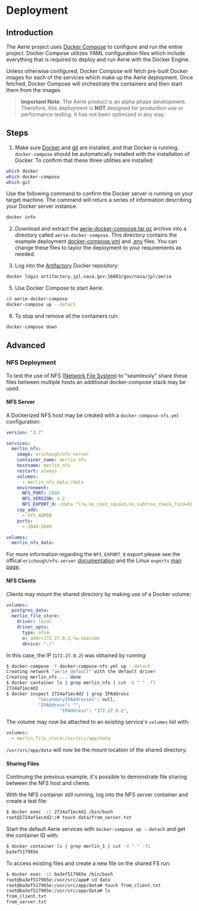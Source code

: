 # Deployment

## Introduction

The Aerie project uses [Docker Compose](https://docs.docker.com/compose/) to configure and run the entire project. Docker Compose utilizes YAML configuration files which include everything that is required to deploy and run Aerie with the Docker Engine.

Unless otherwise configured, Docker Compose will fetch pre-built Docker images for each of the services which make up the Aerie deployment. Once fetched, Docker Compose will orchestrate the containers and then start them from the images.

> **Important Note**: The Aerie product is an alpha phase development. Therefore, this deployment is **NOT** designed for production use or performance testing. It has not been optimized in any way.

## Steps

1. Make sure [Docker](https://www.docker.com/) and [git](https://git-scm.com/) are installed, and that Docker is running. `docker-compose` should be automatically installed with the installation of Docker. To confirm that these three utilities are installed:

```sh
which docker
which docker-compose
which git
```

Use the following command to confirm the Docker server is running on your target machine. The command will return a series of information describing your Docker server instance.

```sh
docker info
```

2. Download and extract the [aerie-docker-compose.tar.gz](https://artifactory.jpl.nasa.gov:16003/artifactory/webapp/#/artifacts/browse/tree/General/general/gov/nasa/jpl/aerie/aerie-docker-compose.tar.gz) archive into a directory called `aerie-docker-compose`. This directory contains the example deployment [docker-compose.yml](../scripts/docker-compose-aerie/docker-compose.yml) and [.env](../scripts/docker-compose-aerie/.env) files. You can change these files to taylor the deployment to your requirements as needed.

3. Log into the [Artifactory](https://artifactory.jpl.nasa.gov) Docker repository:

```sh
docker login artifactory.jpl.nasa.gov:16003/gov/nasa/jpl/aerie
```

5. Use Docker Compose to start Aerie.

```sh
cd aerie-docker-compose
docker-compose up --detach
```

6. To stop and remove all the containers run:

```sh
docker-compose down
```

## Advanced

### NFS Deployment

To test the use of NFS ([Network File System](https://en.wikipedia.org/wiki/Network_File_System)) to "seamlessly" share these files between multiple hosts an additional docker-compose stack may be used.

#### NFS Server

A Dockerized NFS host may be created with a `docker-compose-nfs.yml` configuration:
```yaml
version: "3.7"

services:
  merlin_nfs:
    image: erichough/nfs-server
    container_name: merlin_nfs
    hostname: merlin_nfs
    restart: always
    volumes:
      - merlin_nfs_data:/data
    environment:
      NFS_PORT: 2049
      NFS_VERSION: 4.2
      NFS_EXPORT_0: /data *(rw,no_root_squash,no_subtree_check,fsid=0)
    cap_add:
      - SYS_ADMIN
    ports:
      - 2049:2049

volumes:
  merlin_nfs_data:
```
For more information regarding the `NFS_EXPORT_0` export please see the offical `erichough/nfs-server` [documentation](https://github.com/ehough/docker-nfs-server#usage) and the Linux `exports` [man page](https://linux.die.net/man/5/exports).

#### NFS Clients

Clients may mount the shared directory by making use of a Docker volume:
```yaml
volumes:
  postgres_data:
  merlin_file_store:
    driver: local
    driver_opts:
      type: nfs4
      o: addr=172.27.0.2,rw,noatime
      device: ":/"
```

In this case, the IP (`172.27.0.2`) was obtained by running:
```sh
$ docker-compose -f docker-compose-nfs.yml up --detach
Creating network "aerie_default" with the default driver
Creating merlin_nfs ... done
$ docker container ls | grep merlin_nfs | cut -d " " -f1
2724af1ec4d2
$ docker inspect 2724af1ec4d2 | grep IPAddress
            "SecondaryIPAddresses": null,
            "IPAddress": "",
                    "IPAddress": "172.27.0.2",
```

The volume may now be attached to an existing service's `volumes` list with:
```yaml
volumes:
  - merlin_file_store:/usr/src/app/data
```
`/usr/src/app/data` will now be the mount location of the shared directory.

#### Sharing Files

Continuing the previous example, it's possible to demonstrate file sharing between the NFS host and clients.

With the NFS container still running, log into the NFS server container and create a test file:
```sh
$ docker exec -it 2724af1ec4d2 /bin/bash
root@2724af1ec4d2:/# touch data/from_server.txt
```

Start the default Aerie services with `docker-compose up --detach` and get the container ID with:
```sh
$ docker container ls | grep merlin_1 | cut -d " " -f1
ba3ef517965e
```

To access existing files and create a new file on the shared FS run:
```sh
$ docker exec -it ba3ef517965e /bin/bash
root@ba3ef517965e:/usr/src/app# cd data
root@ba3ef517965e:/usr/src/app/data# touch from_client.txt
root@ba3ef517965e:/usr/src/app/data# ls
from_client.txt
from_server.txt
```
